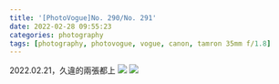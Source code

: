 ```yaml
---
title: '[PhotoVogue]No. 290/No. 291'
date: 2022-02-28 09:55:23
categories: photography
tags: [photography, photovogue, vogue, canon, tamron 35mm f/1.8]
---
```

2022.02.21，久違的兩張都上
![](https://photos.smugmug.com/PhotoVogue/PhotoVogueGoogle/i-Xf584nV/0/0cfddd88/X3/290-X3.jpg)
![](https://photos.smugmug.com/PhotoVogue/PhotoVogueGoogle/i-vhkZCQ4/0/d37aea6e/X3/291-X3.jpg)